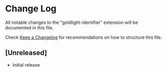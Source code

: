 # Change Log

All notable changes to the "goldlight-identifier" extension will be documented in this file.

Check [Keep a Changelog](http://keepachangelog.com/) for recommendations on how to structure this file.

## [Unreleased]

- Initial release